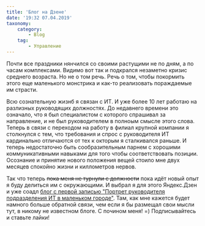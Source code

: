 ```yaml
---
title: 'Блог на Дзене'
date: '19:32 07.04.2019'
taxonomy:
    category:
        - Blog
    tag:
        - Управление
---
```


Почти все праздники нянчился со своими растущими не по дням, а по часам комплексами. Видимо вот так и подкрался незаметно кризис среднего возраста. Но не о том речь.  Речь о том, чтобы покормить этого еще маленького монстрика и как-то реализовать пораждаемые им страсти.

Всю сознательную жизнб я связан с ИТ. И уже более 10 лет работаю на разлизных руководящих должностях. До недавнего времени это означало, что я был специалистом с которого спрашивал за направление, и не был руководителем в полноым смысле этого слова. Теперь в связи с переходом на работу в филиал крупной компании я столкнулся с тем, что требования и спрос с руководителя ИТ кардинально отличаются от тех к окторым я сталкивался раньше. И теперь недостаточно быть сообразительным парнем с хорошими коммуникативными навыками для того чтобы соответствовать позиции. Осознание и принятие нового положения вещей стоило мне двух месяцев спокойно жизни и киллометров нервов.

Так что теперь ~~пока меня не турнули с должности~~ пока идёт новый опыт я буду делиться им с окружающими. И выбрал я для этого Яндекс.Дзен и уже соадл [блог с первой записью "Портрет руководителя подразделения ИТ в маленьком городе"](https://zen.yandex.ru/id/5adb43959d5cb3b4f98350ae). Там, как мне кажется будет намного больше обратной связи, чем если я бы размещал свои мысли тут, в никому не известном блоге.
С почином меня! =) Подписывайтесь и ставьте лайки! 